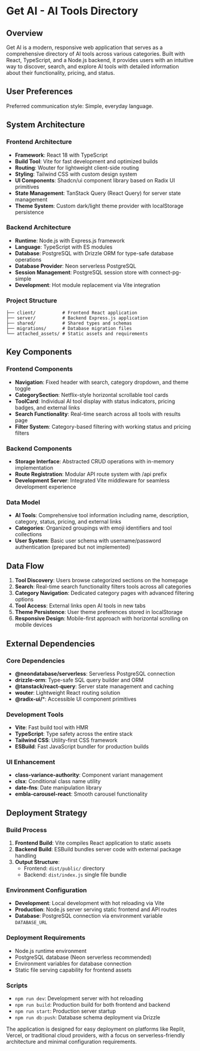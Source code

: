 # Get AI - AI Tools Directory

## Overview

Get AI is a modern, responsive web application that serves as a comprehensive directory of AI tools across various categories. Built with React, TypeScript, and a Node.js backend, it provides users with an intuitive way to discover, search, and explore AI tools with detailed information about their functionality, pricing, and status.

## User Preferences

Preferred communication style: Simple, everyday language.

## System Architecture

### Frontend Architecture
- **Framework**: React 18 with TypeScript
- **Build Tool**: Vite for fast development and optimized builds
- **Routing**: Wouter for lightweight client-side routing
- **Styling**: Tailwind CSS with custom design system
- **UI Components**: Shadcn/ui component library based on Radix UI primitives
- **State Management**: TanStack Query (React Query) for server state management
- **Theme System**: Custom dark/light theme provider with localStorage persistence

### Backend Architecture
- **Runtime**: Node.js with Express.js framework
- **Language**: TypeScript with ES modules
- **Database**: PostgreSQL with Drizzle ORM for type-safe database operations
- **Database Provider**: Neon serverless PostgreSQL
- **Session Management**: PostgreSQL session store with connect-pg-simple
- **Development**: Hot module replacement via Vite integration

### Project Structure
```
├── client/          # Frontend React application
├── server/          # Backend Express.js application
├── shared/          # Shared types and schemas
├── migrations/      # Database migration files
└── attached_assets/ # Static assets and requirements
```

## Key Components

### Frontend Components
- **Navigation**: Fixed header with search, category dropdown, and theme toggle
- **CategorySection**: Netflix-style horizontal scrollable tool cards
- **ToolCard**: Individual AI tool display with status indicators, pricing badges, and external links
- **Search Functionality**: Real-time search across all tools with results page
- **Filter System**: Category-based filtering with working status and pricing filters

### Backend Components
- **Storage Interface**: Abstracted CRUD operations with in-memory implementation
- **Route Registration**: Modular API route system with /api prefix
- **Development Server**: Integrated Vite middleware for seamless development experience

### Data Model
- **AI Tools**: Comprehensive tool information including name, description, category, status, pricing, and external links
- **Categories**: Organized groupings with emoji identifiers and tool collections
- **User System**: Basic user schema with username/password authentication (prepared but not implemented)

## Data Flow

1. **Tool Discovery**: Users browse categorized sections on the homepage
2. **Search**: Real-time search functionality filters tools across all categories
3. **Category Navigation**: Dedicated category pages with advanced filtering options
4. **Tool Access**: External links open AI tools in new tabs
5. **Theme Persistence**: User theme preferences stored in localStorage
6. **Responsive Design**: Mobile-first approach with horizontal scrolling on mobile devices

## External Dependencies

### Core Dependencies
- **@neondatabase/serverless**: Serverless PostgreSQL connection
- **drizzle-orm**: Type-safe SQL query builder and ORM
- **@tanstack/react-query**: Server state management and caching
- **wouter**: Lightweight React routing solution
- **@radix-ui/***: Accessible UI component primitives

### Development Tools
- **Vite**: Fast build tool with HMR
- **TypeScript**: Type safety across the entire stack
- **Tailwind CSS**: Utility-first CSS framework
- **ESBuild**: Fast JavaScript bundler for production builds

### UI Enhancement
- **class-variance-authority**: Component variant management
- **clsx**: Conditional class name utility
- **date-fns**: Date manipulation library
- **embla-carousel-react**: Smooth carousel functionality

## Deployment Strategy

### Build Process
1. **Frontend Build**: Vite compiles React application to static assets
2. **Backend Build**: ESBuild bundles server code with external package handling
3. **Output Structure**: 
   - Frontend: `dist/public/` directory
   - Backend: `dist/index.js` single file bundle

### Environment Configuration
- **Development**: Local development with hot reloading via Vite
- **Production**: Node.js server serving static frontend and API routes
- **Database**: PostgreSQL connection via environment variable `DATABASE_URL`

### Deployment Requirements
- Node.js runtime environment
- PostgreSQL database (Neon serverless recommended)
- Environment variables for database connection
- Static file serving capability for frontend assets

### Scripts
- `npm run dev`: Development server with hot reloading
- `npm run build`: Production build for both frontend and backend
- `npm run start`: Production server startup
- `npm run db:push`: Database schema deployment via Drizzle

The application is designed for easy deployment on platforms like Replit, Vercel, or traditional cloud providers, with a focus on serverless-friendly architecture and minimal configuration requirements.